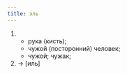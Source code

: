 ```yaml
---
title: эль
---
```


1. 
    * рука (кисть);
    * чужой (посторонний) человек;
    * чужой; чужак;
2. → [иль]
